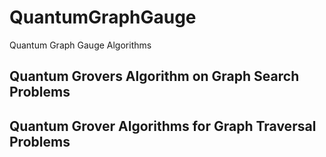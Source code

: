 # QuantumGraphGauge
Quantum Graph Gauge Algorithms

## Quantum Grovers Algorithm on Graph Search Problems

## Quantum Grover Algorithms for Graph Traversal Problems
